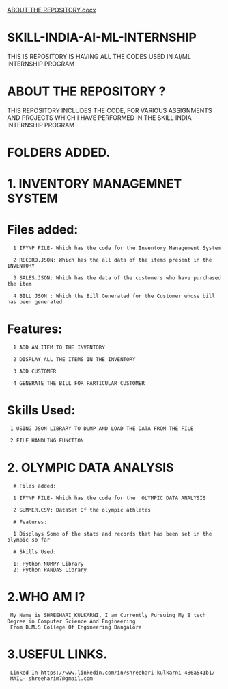 [ABOUT THE REPOSITORY.docx](https://github.com/SHREEHARIKULKARNI/SKILL--INDIA-AI-ML-INTERNSHIP/files/7114806/ABOUT.THE.REPOSITORY.docx)
# SKILL-INDIA-AI-ML-INTERNSHIP
THIS IS REPOSITORY IS HAVING ALL THE CODES USED IN AI/ML INTERNSHIP PROGRAM

# ABOUT THE REPOSITORY ?

THIS REPOSITORY INCLUDES THE CODE, FOR VARIOUS ASSIGNMENTS AND PROJECTS WHICH I HAVE PERFORMED IN THE SKILL INDIA INTERNSHIP PROGRAM


# FOLDERS ADDED.

# 1. INVENTORY MANAGEMNET SYSTEM

   # Files added:
      1 IPYNP FILE- Which has the code for the Inventory Management System 
   
      2 RECORD.JSON: Which has the all data of the items present in the INVENTORY
   
      3 SALES.JSON: Which has the data of the customers who have purchased the item
   
      4 BILL.JSON : Which the Bill Generated for the Customer whose bill has been generated
   

  # Features:
      1 ADD AN ITEM TO THE INVENTORY
  
      2 DISPLAY ALL THE ITEMS IN THE INVENTORY
  
      3 ADD CUSTOMER
  
      4 GENERATE THE BILL FOR PARTICULAR CUSTOMER
  


  # Skills Used:
     1 USING JSON LIBRARY TO DUMP AND LOAD THE DATA FROM THE FILE
  
     2 FILE HANDLING FUNCTION
     
 # 2. OLYMPIC DATA ANALYSIS
      # Files added:
      
      1 IPYNP FILE- Which has the code for the  OLYMPIC DATA ANALYSIS
   
      2 SUMMER.CSV: DataSet Of the olympic athletes
      
      # Features:
      
      1 Displays Some of the stats and records that has been set in the olympic so far
      
      # Skills Used:
      
      1: Python NUMPY Library
      2: Python PANDAS Library
      
      
      

   



  # 2.WHO AM I?

     My Name is SHREEHARI KULKARNI, I am Currently Pursuing My B tech Degree in Computer Science And Engineering 
     From B.M.S College Of Engineering Bangalore



  # 3.USEFUL LINKS.

     Linked In-https://www.linkedin.com/in/shreehari-kulkarni-486a541b1/
     MAIL- shreeharim7@gmail.com
